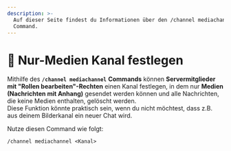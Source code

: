 ```yaml
---
description: >-
  Auf dieser Seite findest du Informationen über den /channel mediachannel
  Command.
---
```


# 📸 Nur-Medien Kanal festlegen

Mithilfe des **`/channel mediachannel`** **Commands** können **Servermitglieder mit "Rollen bearbeiten"-Rechten** einen Kanal festlegen, in dem nur **Medien (Nachrichten mit Anhang)** gesendet werden können und alle Nachrichten, die keine Medien enthalten, gelöscht werden.\
Diese Funktion könnte praktisch sein, wenn du nicht möchtest, dass z.B. aus deinem Bilderkanal ein neuer Chat wird.&#x20;

Nutze diesen Command wie folgt:

```
/channel mediachannel <Kanal>
```
